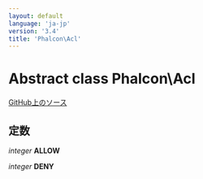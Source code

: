 ```yaml
---
layout: default
language: 'ja-jp'
version: '3.4'
title: 'Phalcon\Acl'
---
```


# Abstract class **Phalcon\Acl**

<a href="https://github.com/phalcon/cphalcon/tree/v3.4.0/phalcon/acl.zep" class="btn btn-default btn-sm">GitHub上のソース</a>

## 定数

*integer* **ALLOW**

*integer* **DENY**